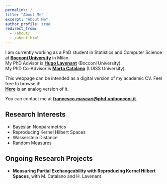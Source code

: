 ```yaml
---
permalink: /
title: "About Me"
excerpt: "About Me"
author_profile: true
redirect_from: 
  - /about/
  - /about.html
---
```


I am currently working as a PhD student in Statistics and Computer Science at [**Bocconi University**](https://www.unibocconi.it/) in Milan.\
My PhD Advisor is [**Hugo Lavenant**](https://hugolav.github.io/) (Bocconi University).\
My PhD Co-Advisor is [**Marta Catalano**](https://martacatalano.github.io/) (LUISS University).

This webpage can be intended as a digital version of my academic CV. Feel free to browse it!\
[**Here**](https://francescomascari.github.io/files/Mascari_CV_edu.pdf) is an analog version of it.

You can contact me at [**francesco.mascari@phd.unibocconi.it**](mailto:francesco.mascari@phd.unibocconi.it).

## Research Interests
- Bayesian Nonparametrics
- Reproducing Kernel Hilbert Spaces
- Wasserstein Distance
- Random Measures

## Ongoing Research Projects
- **Measuring Partial Exchangeability with Reproducing Kernel Hilbert Spaces**, with M. Catalano and H. Lavenant
